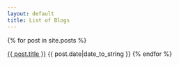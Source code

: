 ```yaml
---
layout: default
title: List of Blogs
---
```


{% for post in site.posts %}
<tr>
	<td><a href="{{post.url}}">{{ post.title }}</a></td>
	<td>{{ post.date|date_to_string }}</td>
</tr>
{% endfor %}